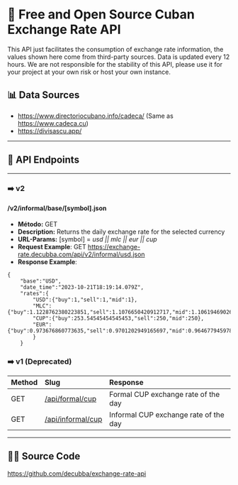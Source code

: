 # 💱 Free and Open Source Cuban Exchange Rate API

This API just facilitates the consumption of exchange rate information, the values shown here come from third-party sources. Data is updated every 12 hours. We are not responsible for the stability of this API, please use it for your project at your own risk or host your own instance.

## 📊 Data Sources

- https://www.directoriocubano.info/cadeca/ (Same as https://www.cadeca.cu)
- https://divisascu.app/

----

## 🧞 API Endpoints

----

### ➡️ v2

#### /v2/informal/base/[symbol].json
- **Método:** GET
- **Description:** Returns the daily exchange rate for the selected currency
- **URL-Params:** [symbol] = *usd || mlc || eur || cup*
- **Request Example**: GET https://exchange-rate.decubba.com/api/v2/informal/usd.json
- **Response Example**: 
```
{
    "base":"USD",
    "date_time":"2023-10-21T18:19:14.079Z",
    "rates":{
        "USD":{"buy":1,"sell":1,"mid":1},
        "MLC":{"buy":1.1228762380223851,"sell":1.1076650420912717,"mid":1.1061946902654871},
        "CUP":{"buy":253.54545454545453,"sell":250,"mid":250},
        "EUR":{"buy":0.973676860773635,"sell":0.9701202949165697,"mid":0.9646779459780354}
        }
    }
```

### ➡️ v1 (Deprecated)

|Method | Slug                      | Response                                         |
|:-------| :------------------------ | :----------------------------------------------- |
|GET| [/api/formal/cup](/api/formal/cup)         | Formal CUP exchange rate of the day      |
|GET  | [/api/informal/cup](/api/informal/cup)       | Informal CUP exchange rate of the day    |

----

## 👨‍💻 Source Code 

https://github.com/decubba/exchange-rate-api
